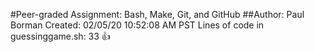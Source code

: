#Peer-graded Assignment: Bash, Make, Git, and GitHub
##Author: Paul Borman
Created: 02/05/20 10:52:08 AM PST
Lines of code in guessinggame.sh: 33
:thumbsup:
